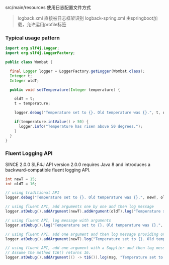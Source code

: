 src/main/resources
使用日志配置文件方式
> logback.xml 直接被日志框架识别
> logback-spring.xml 由springboot加载，允许运用profile标签

### Typical usage pattern
```java
import org.slf4j.Logger;
import org.slf4j.LoggerFactory;

public class Wombat {

  final Logger logger = LoggerFactory.getLogger(Wombat.class);
  Integer t;
  Integer oldT;

  public void setTemperature(Integer temperature) {

    oldT = t;
    t = temperature;

    logger.debug("Temperature set to {}. Old temperature was {}.", t, oldT);

    if(temperature.intValue() > 50) {
      logger.info("Temperature has risen above 50 degrees.");
    }
  }
}
```
### Fluent Logging API
SINCE 2.0.0 SLF4J API version 2.0.0 requires Java 8 and introduces a backward-compatible fluent logging API. 
```java
int newT = 15;
int oldT = 16;

// using traditional API
logger.debug("Temperature set to {}. Old temperature was {}.", newT, oldT);

// using fluent API, add arguments one by one and then log message
logger.atDebug().addArgument(newT).addArgument(oldT).log("Temperature set to {}. Old temperature was {}.");

// using fluent API, log message with arguments
logger.atDebug().log("Temperature set to {}. Old temperature was {}.", newT, oldT);

// using fluent API, add one argument and then log message providing one more argument
logger.atDebug().addArgument(newT).log("Temperature set to {}. Old temperature was {}.", oldT);

// using fluent API, add one argument with a Supplier and then log message with one more argument.
// Assume the method t16() returns 16.
logger.atDebug().addArgument(() -> t16()).log(msg, "Temperature set to {}. Old temperature was {}.", oldT);
```